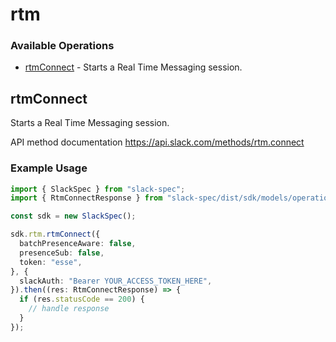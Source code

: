 # rtm

### Available Operations

* [rtmConnect](#rtmconnect) - Starts a Real Time Messaging session.

## rtmConnect

Starts a Real Time Messaging session.

API method documentation
<https://api.slack.com/methods/rtm.connect>

### Example Usage

```typescript
import { SlackSpec } from "slack-spec";
import { RtmConnectResponse } from "slack-spec/dist/sdk/models/operations";

const sdk = new SlackSpec();

sdk.rtm.rtmConnect({
  batchPresenceAware: false,
  presenceSub: false,
  token: "esse",
}, {
  slackAuth: "Bearer YOUR_ACCESS_TOKEN_HERE",
}).then((res: RtmConnectResponse) => {
  if (res.statusCode == 200) {
    // handle response
  }
});
```
